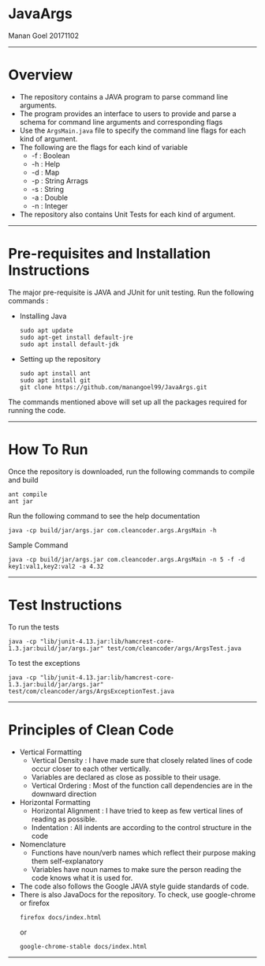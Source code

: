 JavaArgs
==================================
Manan Goel 
20171102

----------------------------------
Overview
========================
- The repository contains a JAVA program to parse command line arguments.
- The program provides an interface to users to provide and parse a schema for command line arguments and corresponding flags
- Use the ```ArgsMain.java``` file to specify the command line flags for each kind of argument.
- The following are the flags for each kind of variable
    - -f : Boolean
    - -h : Help
    - -d : Map
    - -p : String Arrags
    - -s : String
    - -a : Double
    - -n : Integer
- The repository also contains Unit Tests for each kind of argument. 
-----------------------
Pre-requisites and Installation Instructions
=============
The major pre-requisite is JAVA and JUnit for unit testing. Run the following commands : 
- Installing Java
    ```
    sudo apt update
    sudo apt-get install default-jre
    sudo apt install default-jdk
    ```
- Setting up the repository
    ```
    sudo apt install ant
    sudo apt install git
    git clone https://github.com/manangoel99/JavaArgs.git
    ```
The commands mentioned above will set up all the packages required for running the code.

------------
How To Run
===================
Once the repository is downloaded, run the following commands to compile and build
```
ant compile
ant jar
```
Run the following command to see the help documentation
```
java -cp build/jar/args.jar com.cleancoder.args.ArgsMain -h
```
Sample Command
```
java -cp build/jar/args.jar com.cleancoder.args.ArgsMain -n 5 -f -d key1:val1,key2:val2 -a 4.32
```

---------------
Test Instructions
===================
To run the tests
```
java -cp "lib/junit-4.13.jar:lib/hamcrest-core-1.3.jar:build/jar/args.jar" test/com/cleancoder/args/ArgsTest.java
```
To test the exceptions
```
java -cp "lib/junit-4.13.jar:lib/hamcrest-core-1.3.jar:build/jar/args.jar" test/com/cleancoder/args/ArgsExceptionTest.java
```

------------------
Principles of Clean Code
========================
- Vertical Formatting
    - Vertical Density : I have made sure that closely related lines of code occur closer to each other vertically.
    - Variables are declared as close as possible to their usage.
    - Vertical Ordering : Most of the function call dependencies are in the downward direction
- Horizontal Formatting
    - Horizontal Alignment : I have tried to keep as few vertical lines of reading as possible.
    - Indentation : All indents are according to the control structure in the code
- Nomenclature
    - Functions have noun/verb names which  reflect their purpose making them self-explanatory
    - Variables have noun names to make sure the person reading the code knows what it is used for.
- The code also follows the Google JAVA style guide standards of code.
- There is also JavaDocs for the repository. To check, use google-chrome or firefox
    ```
    firefox docs/index.html
    ```
    or
    ```
    google-chrome-stable docs/index.html
    ```

-------------------
